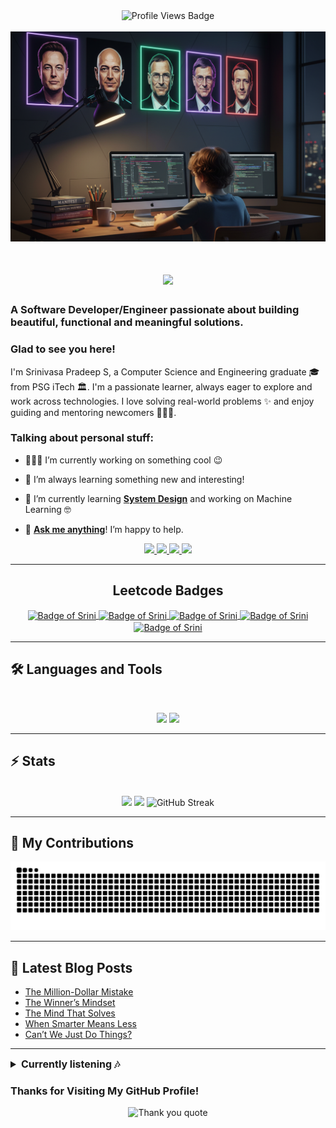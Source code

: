 <div align="center">
  <img src="https://komarev.com/ghpvc/?username=Srinivasa-Pradeep&style=for-the-badge" alt="Profile Views Badge"/>
</div>
<br>

<img src="Asset/Dev-Setup Illustration.png" alt="Banner of a developer sitting in front of a desk">

<h1 align="center">
    <img src="https://readme-typing-svg.herokuapp.com/?font=Inter&size=48&center=true&vCenter=true&width=500&height=70&color=4493F8&duration=4000&lines=Hi+There!+👋;+I'm+Srinivasa+Pradeep!;" />
</h1>

### A Software Developer/Engineer passionate about building beautiful, functional and meaningful solutions.

<h3>Glad to see you here!</h3>

<p>
I'm Srinivasa Pradeep S, a Computer Science and Engineering graduate 🎓 from PSG iTech 🏛. I'm a passionate learner, always eager to explore and work across technologies. I love solving real-world problems ✨ and enjoy guiding and mentoring newcomers 👨🏻‍💻.
</p>

<h3>Talking about personal stuff:</h3>

- 👨🏻‍💻 I’m currently working on something cool 😉

- 🌱 I’m always learning something new and interesting!

- 📑 I’m currently learning **[System Design](https://roadmap.sh/system-design)** and working on Machine Learning 🤓

- 💬 **[Ask me anything](https://linktr.ee/srinivasa_pradeep)**! I’m happy to help.

<div align="center">
  <a href="mailto:sspradeep2004@gmail.com">
    <img src="https://img.shields.io/badge/Gmail-333333?style=for-the-badge&logo=gmail&logoColor=red" />
  </a>
   <a href="https://www.linkedin.com/in/srinivasa-pradeep-s" target="_blank"> 
  <img src="https://img.shields.io/badge/LinkedIn-0A66C2?style=for-the-badge&logo=linkedin&logoColor=white" /> 
   </a> 
  <a href="https://leetcode.com/u/srinivasa_pradeep_/" target="_blank"> 
    <img src="https://img.shields.io/badge/LeetCode-FFA116?style=for-the-badge&logo=leetcode&logoColor=black" />
  </a>
    <a href="https://medium.com/@writtenbysrini" target="_blank"> 
      <img src="https://img.shields.io/badge/Medium-000000?style=for-the-badge&logo=medium&logoColor=white" />
  </a>
</div>

<hr>

<div align="center"> 
  <h2 align="center">Leetcode Badges</h2>  
  <p align="center">
    <a href="https://leetcode.com/srinivasa_pradeep_/" target="_blank">
      <img align="center" src="https://assets.leetcode.com/static_assets/marketing/365_new.gif" alt="Badge of Srini" height="100" width="100" />
    </a>
    <a href="https://leetcode.com/srinivasa_pradeep_/" target="_blank">
      <img align="center" src="https://assets.leetcode.com/static_assets/marketing/2024-200.gif" alt="Badge of Srini" height="100" width="100" />
    </a>
    <a href="https://leetcode.com/srinivasa_pradeep_/" target="_blank">
      <img align="center" src="https://assets.leetcode.com/static_assets/marketing/2024.gif" alt="Badge of Srini" height="100" width="100" />
    </a>
    <a href="https://leetcode.com/srinivasa_pradeep_/" target="_blank">
      <img align="center" src="https://leetcode.com/static/images/badges/2024/gif/2024-11.gif" alt="Badge of Srini" height="100" width="100" />
    </a>
    <a href="https://leetcode.com/srinivasa_pradeep_/" target="_blank">
      <img align="center" src="https://assets.leetcode.com/static_assets/others/2550.gif" alt="Badge of Srini" height="100" width="100" />
    </a>
  </p>
</div>

<hr>

## 🛠️ Languages and Tools

<br>

<p align="center">
  <img src="https://skillicons.dev/icons?i=python,java,c,spring,ts,nodejs,react,nextjs,mongodb,postgres,docker" />
  <img src="https://skillicons.dev/icons?i=html,css,sass,tailwind,js,vue,redux,d3,git,postman,figma" />
</p>

<hr>

## ⚡️ Stats

<br>

<div align=center>
  <img width=390 src="https://github-readme-stats.vercel.app/api?username=srinivasa-pradeep&theme=transparent&&count_private=true&show_icons=true&rank_icon=github&locale=en" />
  <img width=325 src="https://github-readme-stats.vercel.app/api/top-langs?username=chijiokeokorji&theme=transparent&layout=donut&hide=css&langs_count=8&border_radius=10&show_icons=true" />
 <img width=410 src="https://github-readme-streak-stats.herokuapp.com?user=srinivasa-pradeep&theme=transparent&short_numbers=true&date_format=j%20M%5B%20Y%5D&ring=EB6700&fire=FF9101" alt="GitHub Streak" />
</div>

<hr>

## 🐍 My Contributions

<div align="center">
  <picture>
    <source media="(prefers-color-scheme: dark)" srcset="https://raw.githubusercontent.com/Srinivasa-Pradeep/Srinivasa-Pradeep/output/github-contribution-grid-snake-dark.svg" />
    <source media="(prefers-color-scheme: light)" srcset="https://raw.githubusercontent.com/Srinivasa-Pradeep/Srinivasa-Pradeep/output/github-contribution-grid-snake.svg" />
    <img alt="github-snake" src="https://raw.githubusercontent.com/Srinivasa-Pradeep/Srinivasa-Pradeep/output/github-contribution-grid-snake.svg" />
  </picture>
</div>


<hr>


## 📕 Latest Blog Posts
<!-- BLOG-POST-LIST:START -->
- [The Million-Dollar Mistake](https://medium.com/@writtenbysrini/the-million-dollar-mistake-2f6541cd157d?source=rss-d9b8d3a20f67------2)
- [The Winner’s Mindset](https://medium.com/@writtenbysrini/the-winners-mindset-a75ebef35009?source=rss-d9b8d3a20f67------2)
- [The Mind That Solves](https://medium.com/@writtenbysrini/the-mind-that-solves-6e03f86ae245?source=rss-d9b8d3a20f67------2)
- [When Smarter Means Less](https://medium.com/@writtenbysrini/when-smarter-means-less-db0776c1eb39?source=rss-d9b8d3a20f67------2)
- [Can’t We Just Do Things?](https://medium.com/@writtenbysrini/cant-we-just-do-things-abf1a549124a?source=rss-d9b8d3a20f67------2)
<!-- BLOG-POST-LIST:END -->

<hr>


<details>
  <summary style="font-size: 16px; font-weight: bold; cursor: pointer;">
    Currently listening 🎶
  </summary>

  <div align="center" style="margin-top: 10px;">
    <a href="https://spotify-github-profile.kittinanx.com/api/view?uid=7hn6i77pm11gpzncfg6h5dne5&redirect=true" target="_blank">
      <img src="https://spotify-github-profile.kittinanx.com/api/view?uid=7hn6i77pm11gpzncfg6h5dne5&cover_image=true&theme=novatorem" 
           alt="Spotify Currently Listening" 
           width="300" 
           style="border-radius: 12px; box-shadow: 0 4px 12px rgba(0,0,0,0.3);" />
    </a>
  </div>
</details>



### Thanks for Visiting My GitHub Profile!

<div align="center">
  <img src="https://quotes-github-readme.vercel.app/api?type=horizontal&theme=github_dark&height=300" alt="Thank you quote"/>
</div>

